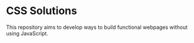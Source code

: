 # CSS Solutions

This repository aims to develop ways to build functional webpages without using JavaScript.


